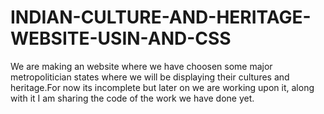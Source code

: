 # INDIAN-CULTURE-AND-HERITAGE-WEBSITE-USIN-AND-CSS
We are making an website where we have choosen some major metropolitician states where we will be displaying their cultures and heritage.For now its incomplete but later on we are working upon it, along with it I am sharing the code of the work we have done yet.
